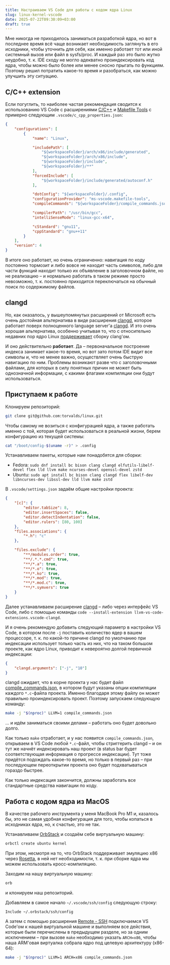 ```yaml
---
title: Настраиваем VS Code для работы с кодом ядра Linux
slug: linux-kernel-vscode
date: 2025-07-22T09:30:09+03:00
draft: true
---
```


Мне никогда не приходилось заниматься разработкой ядра, но вот в последнее время всё чаще возникает необходимость заглянуть в его исходники, чтобы уточнить для себя, как именно работает тот или иной системный вызов или файл в sysfs/proc. И каждый раз это было жутко неудобно, т. к. IDE сходу не могло адекватно проиндексировать код ядра, чтобы можно было более или менее сносно прыгать по функциям. Поэтому решил потратить какое-то время и разобраться, как можно улучшить эту ситуацию.

## C/C++ extension

Если погуглить, то наиболее частая рекомендация сводится к использованию VS Code с расширениями [C/C++](https://marketplace.visualstudio.com/items?itemName=ms-vscode.cpptools) и [Makefile Tools](https://marketplace.visualstudio.com/items?itemName=ms-vscode.makefile-tools) с примерно следующим `.vscode/c_cpp_properties.json`:

```json
{
    "configurations": [
        {
            "name": "Linux",

            "includePath": [
                "${workspaceFolder}/arch/x86/include/generated",
                "${workspaceFolder}/arch/x86/include",
                "${workspaceFolder}/include",
                "${workspaceFolder}/**"
            ],
            "forcedInclude": [
                "${workspaceFolder}/include/generated/autoconf.h"
            ],

            "dotConfig": "${workspaceFolder}/.config",
            "configurationProvider": "ms-vscode.makefile-tools",
            "compileCommands": "${workspaceFolder}/compile_commands.json",

            "compilerPath": "/usr/bin/gcc",
            "intelliSenseMode": "linux-gcc-x64",

            "cStandard": "gnu11",
            "cppStandard": "gnu++11"
        }
    ],
    "version": 4
}
```

В итоге оно работает, но очень ограниченно: навигация по коду постоянно тормозит и либо вовсе не находит часть символов, либо для части функций находит только их объявление в заголовочном файле, но не реализацию – и нормально работать в таком режиме просто невозможно, т. к. постоянно приходится переключаться на обычный поиск по содержимому файлов.

## clangd

Но, как оказалось, у вышеупомянутых расширений от Microsoft есть очень достойная альтернатива в виде расширения [clangd](https://marketplace.visualstudio.com/items?itemName=llvm-vs-code-extensions.vscode-clangd), которое работает поверх полноценного language server'а [clangd](https://clangd.llvm.org/). И это очень хорошая альтернатива, особенно учитывая то, что с относительно недавних пор ядро Linux [поддерживает](https://docs.kernel.org/kbuild/llvm.html) сборку clang'ом.

И оно действительно **работает**. Да – первоначальное построение индекса занимает какое-то время, но вот зато потом IDE видит все символы и, что не менее важно, осуществляет очень быструю навигацию по ним. Проблемы возникают разве что с заголовочными файлами, для которых в силу понятных причин не может быть однозначной информации, с какими флагами компиляции они будут использоваться.

## Приступаем к работе

Клонируем репозиторий:

```bash
git clone git@github.com:torvalds/linux.git
```

Чтобы самому не возиться с конфигурацией ядра, а также работать именно с той, которая будет использоваться в реальной жизни, берем конфигурацию из текущей системы:

```bash
cat "/boot/config-$(uname -r)" > .config
```

Устанавливаем пакеты, которые нам понадобятся для сборки:
* Fedora: `sudo dnf install bc bison clang clangd elfutils-libelf-devel flex lld llvm make ncurses-devel openssl-devel zstd`
* Ubuntu: `sudo apt install bc bison clang clangd flex libelf-dev libncurses-dev libssl-dev lld llvm make zstd`

В `.vscode/settings.json` задаём общие настройки проекта:

```json
{
    "[c]": {
        "editor.tabSize": 8,
        "editor.insertSpaces": false,
        "editor.detectIndentation": false,
        "editor.rulers": [80, 100]
    },
    "files.associations": {
        "*.h": "c"
    },

    "files.exclude": {
        "**/modules.order": true,
        "**/.*.*.cmd": true,
        "**/*.a": true,
        "**/*.o": true,
        "**/*.ko": true,
        "**/*.mod": true,
        "**/*.mod.c": true,
        "**/*.symvers": true
    }
}
```

Далее устанавливаем расширение [clangd](https://marketplace.visualstudio.com/items?itemName=llvm-vs-code-extensions.vscode-clangd) – либо через интерфейс VS Code, либо с помощью команды `code --install-extension llvm-vs-code-extensions.vscode-clangd`.

И я очень рекомендую добавить следующий параметр в настройки VS Code, в котором после `-j` поставить количество ядер в вашем процессоре, т. к. по какой-то причине clangd по умолчанию при индексации использует только часть из них, что на таком большом проекте, как ядро Linux, приводит к невероятно долгой первичной индексации:

```json
{
    "clangd.arguments": ["-j", "10"]
}
```

clangd ожидает, что в корне проекта у нас будет файл [compile_commands.json](https://clang.llvm.org/docs/JSONCompilationDatabase.html), в котором будут указаны опции компиляции каждого `*.c`-файла проекта. Именно благодаря этому файлу он может правильно проиндексировать проект. Поэтому запускаем следующую команду:

```bash
make -j "$(nproc)" LLVM=1 compile_commands.json
```

... и идём заниматься своими делами – работать оно будет довольно долго.

Как только `make` отработает, и у нас появится `compile_commands.json`, открываем в VS Code любой `*.c`-файл, чтобы стриггерить clangd – и он тут же начнёт индексировать наш проект (в status bar будет соответствующая информация о прогрессе индексации). Тут тоже придётся подождать какое-то время, но только в первый раз – при последующем переоткрытии проекта оно будет подхватываться гораздо быстрее.

Как только индексация закончится, должны заработать все стандартные средства навигации по коду.

## Работа с кодом ядра из MacOS

В качестве рабочего инструмента у меня MacBook Pro M1 и, казалось бы, это не самая удобная конфигурация для того, чтобы копаться в исходниках ядра, но, к счастью, это не так.

Устанавливаем [OrbStack](https://orbstack.dev/) и создаём себе виртуальную машину:

```bash
orbctl create ubuntu kernel
```

При этом, несмотря на то, что OrbStack поддерживает эмуляцию x86 через [Rosetta](https://developer.apple.com/documentation/apple-silicon/about-the-rosetta-translation-environment), в ней нет необходимости, т. к. при сборке ядра мы можем использовать кросс-компиляцию.

Заходим на нашу виртуальную машину:

```bash
orb
```

и клонируем наш репозиторий.

Добавляем в самое начало `~/.vscode/ssh/config` следующую строку:
```
Include ~/.orbstack/ssh/config
```

А затем с помощью расширения [Remote - SSH](https://marketplace.visualstudio.com/items?itemName=ms-vscode-remote.remote-ssh) подключаемся VS Code'ом к нашей виртуальной машине и выполняем все действия, которые были перечислены в предыдущем разделе, но за одним исключением – при вызове `make` необходимо указать `ARCH=x86`, чтобы наша ARM'овая виртуалка собрала ядро под целевую архитектуру (x86-64):

```bash
make -j "$(nproc)" LLVM=1 ARCH=x86 compile_commands.json
```
